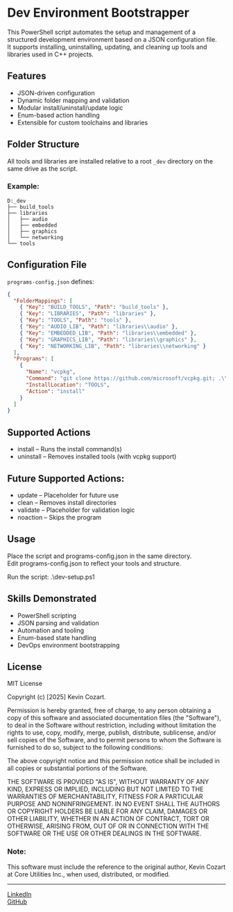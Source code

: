 # Dev Environment Bootstrapper

This PowerShell script automates the setup and management of a structured development environment based on a JSON configuration file.  
It supports installing, uninstalling, updating, and cleaning up tools and libraries used in C++ projects.

## Features

- JSON-driven configuration
- Dynamic folder mapping and validation
- Modular install/uninstall/update logic
- Enum-based action handling
- Extensible for custom toolchains and libraries

## Folder Structure

All tools and libraries are installed relative to a root `_dev` directory on the same drive as the script.


### Example:
```
D:_dev
├── build_tools
├── libraries
│   ├── audio
│   ├── embedded
│   ├── graphics
│   └── networking
└── tools
```

## Configuration File

`programs-config.json` defines:

```json
{
  "FolderMappings": [
    { "Key": "BUILD_TOOLS", "Path": "build_tools" },
    { "Key": "LIBRARIES", "Path": "libraries" },
    { "Key": "TOOLS", "Path": "tools" },
    { "Key": "AUDIO_LIB", "Path": "libraries\\audio" },
    { "Key": "EMBEDDED_LIB", "Path": "libraries\\embedded" },
    { "Key": "GRAPHICS_LIB", "Path": "libraries\\graphics" },
    { "Key": "NETWORKING_LIB", "Path": "libraries\\networking" }
  ],
  "Programs": [
    {
      "Name": "vcpkg",
      "Command": "git clone https://github.com/microsoft/vcpkg.git; .\\bootstrap-vcpkg.bat",
      "InstallLocation": "TOOLS",
      "Action": "install"
    }
  ]
}
```

## Supported Actions
* install – Runs the install command(s)
* uninstall – Removes installed tools (with vcpkg support)

## Future Supported Actions:
* update – Placeholder for future use
* clean – Removes install directories
* validate – Placeholder for validation logic
* noaction – Skips the program

## Usage

Place the script and programs-config.json in the same directory.  
Edit programs-config.json to reflect your tools and structure.

Run the script:
.\dev-setup.ps1

## Skills Demonstrated
- PowerShell scripting
- JSON parsing and validation
- Automation and tooling
- Enum-based state handling
- DevOps environment bootstrapping


## License

MIT License

Copyright (c) [2025] Kevin Cozart.

Permission is hereby granted, free of charge, to any person obtaining a copy of this software and associated documentation files (the "Software"), to deal in the Software without restriction, including without limitation the rights to use, copy, modify, merge, publish, distribute, sublicense, and/or sell copies of the Software, and to permit persons to whom the Software is furnished to do so, subject to the following conditions:

The above copyright notice and this permission notice shall be included in all copies or substantial portions of the Software.

THE SOFTWARE IS PROVIDED "AS IS", WITHOUT WARRANTY OF ANY KIND, EXPRESS OR IMPLIED, INCLUDING BUT NOT LIMITED TO THE WARRANTIES OF MERCHANTABILITY, FITNESS FOR A PARTICULAR PURPOSE AND NONINFRINGEMENT. IN NO EVENT SHALL THE AUTHORS OR COPYRIGHT HOLDERS BE LIABLE FOR ANY CLAIM, DAMAGES OR OTHER LIABILITY, WHETHER IN AN ACTION OF CONTRACT, TORT OR OTHERWISE, ARISING FROM, OUT OF OR IN CONNECTION WITH THE SOFTWARE OR THE USE OR OTHER DEALINGS IN THE SOFTWARE.

### Note:
This software must include the reference to the original author, Kevin Cozart at Core Utilities Inc., when used, distributed, or modified.

---
[LinkedIn](https://www.linkedin.com/in/Cozartkevin)  
[GitHub](https://www.github.com/CozartKevin)

